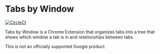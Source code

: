 # Tabs by Window

[![CircleCI](https://circleci.com/gh/wesleym/tabs-by-window.svg?style=svg)](https://circleci.com/gh/wesleym/tabs-by-window)

Tabs by Window is a Chrome Extension that organizes tabs into a tree that shows
which window a tab is in and relationships between tabs.

This is not an officially supported Google product.
